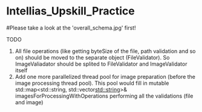 # Intellias_Upskill_Practice
#Please take a look at the 'overall_schema.jpg' first!

TODO
1. All file operations (like getting byteSize of the file, path validation and so on) should be moved to the separate object (FileValidator). So ImageValiadator should be splited to 
FileValidator and ImageValidator itself
2. Add one more parallelized thread pool for image preparation (before the image processing thread pool). 
This pool would fill in mutable std::map<std::string, std::vector<std::string>>& imagesForProcessingWithOperations performing
all the validations (file and image)